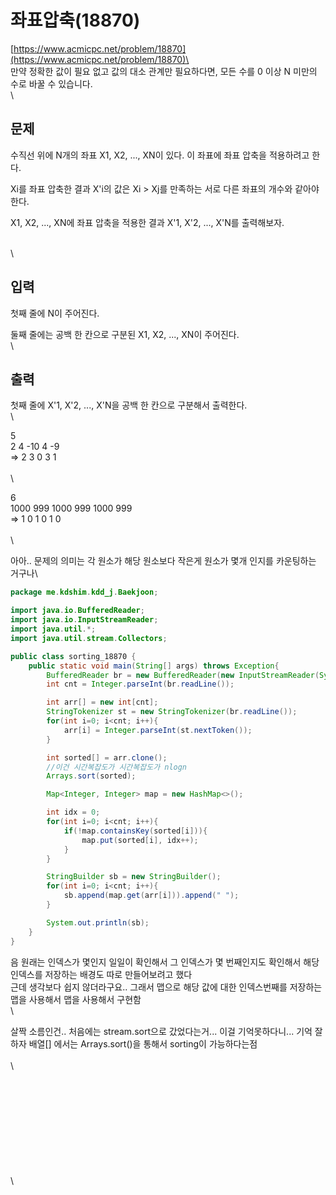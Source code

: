 # 좌표압축(18870)

[https://www.acmicpc.net/problem/18870](https://www.acmicpc.net/problem/18870)\
\
만약 정확한 값이 필요 없고 값의 대소 관계만 필요하다면, 모든 수를 0 이상 N 미만의 수로 바꿀 수 있습니다.\
\


## 문제

수직선 위에 N개의 좌표 X1, X2, ..., XN이 있다. 이 좌표에 좌표 압축을 적용하려고 한다.

Xi를 좌표 압축한 결과 X'i의 값은 Xi > Xj를 만족하는 서로 다른 좌표의 개수와 같아야 한다.

X1, X2, ..., XN에 좌표 압축을 적용한 결과 X'1, X'2, ..., X'N를 출력해보자.

\
\


## 입력

첫째 줄에 N이 주어진다.

둘째 줄에는 공백 한 칸으로 구분된 X1, X2, ..., XN이 주어진다.\
\


## 출력

첫째 줄에 X'1, X'2, ..., X'N을 공백 한 칸으로 구분해서 출력한다.\
\


5\
2 4 -10 4 -9\
\=> 2 3 0 3 1\
\
\


6\
1000 999 1000 999 1000 999\
\=> 1 0 1 0 1 0\
\
\


아아.. 문제의 의미는 각 원소가 해당 원소보다 작은게 원소가 몇개 인지를 카운팅하는 거구나\


```java
package me.kdshim.kdd_j.Baekjoon;

import java.io.BufferedReader;
import java.io.InputStreamReader;
import java.util.*;
import java.util.stream.Collectors;

public class sorting_18870 {
    public static void main(String[] args) throws Exception{
        BufferedReader br = new BufferedReader(new InputStreamReader(System.in));
        int cnt = Integer.parseInt(br.readLine());

        int arr[] = new int[cnt];
        StringTokenizer st = new StringTokenizer(br.readLine());
        for(int i=0; i<cnt; i++){
            arr[i] = Integer.parseInt(st.nextToken());
        }

        int sorted[] = arr.clone();
        //이건 시간복잡도가 시간복잡도가 nlogn
        Arrays.sort(sorted);

        Map<Integer, Integer> map = new HashMap<>();

        int idx = 0;
        for(int i=0; i<cnt; i++){
            if(!map.containsKey(sorted[i])){
                map.put(sorted[i], idx++);
            }
        }

        StringBuilder sb = new StringBuilder();
        for(int i=0; i<cnt; i++){
            sb.append(map.get(arr[i])).append(" ");
        }

        System.out.println(sb);
    }
}
```

음 원래는 인덱스가 몇인지 일일이 확인해서 그 인덱스가 몇 번째인지도 확인해서 해당 인덱스를 저장하는 배경도 따로 만들어보려고 했다\
근데 생각보다 쉽지 않더라구요.. 그래서 맵으로 해당 값에 대한 인덱스번째를 저장하는 맵을 사용해서 맵을 사용해서 구현함\
\


살짝 소름인건.. 처음에는 stream.sort으로 갔었다는거... 이걸 기억못하다니... 기억 잘하자 배열\[] 에서는 Arrays.sort()을 통해서 sorting이 가능하다는점\
\
\


\
\
\
\
\
\
\
\
\
\
